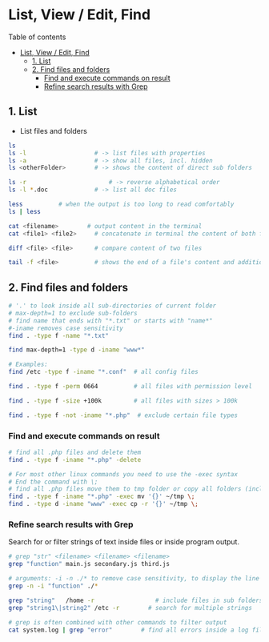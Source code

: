 # List, View / Edit, Find
Table of contents
- [List, View / Edit, Find](#list-view--edit-find)
  - [1. List](#1-list)
  - [2. Find files and folders](#2-find-files-and-folders)
    - [Find and execute commands on result](#find-and-execute-commands-on-result)
    - [Refine search results with Grep](#refine-search-results-with-grep)

## 1. List
* List files and folders
```bash 
ls
ls -l					# -> list files with properties
ls -a					# -> show all files, incl. hidden
ls <otherFolder>		# -> shows the content of direct sub folders

ls -r					    # -> reverse alphabetical order
ls -l *.doc				# -> list all doc files

less          # when the output is too long to read comfortably
ls | less 

cat <filename>        # output content in the terminal
cat <file1> <file2>		# concatenate in terminal the content of both files

diff <file> <file>	    # compare content of two files

tail -f <file>		    # shows the end of a file's content and additional lines in real-time, ideal for following log files.
```
## 2. Find files and folders
```bash
# '.' to look inside all sub-directories of current folder
# max-depth=1 to exclude sub-folders
# find name that ends with "*.txt" or starts with "name*"
#-iname removes case sensitivity
find . -type f -name "*.txt"  

find max-depth=1 -type d -iname "www*"   

# Examples:
find /etc -type f -iname "*.conf"  # all config files

find . -type f -perm 0664          # all files with permission level

find . -type f -size +100k         # all files with sizes > 100k

find . -type f -not -iname "*.php"  # exclude certain file types
```
### Find and execute commands on result
```bash
# find all .php files and delete them
find . -type f -iname "*.php" -delete

# For most other linux commands you need to use the -exec syntax
# End the command with \;
# find all .php files move them to tmp folder or copy all folders (incl. sub-folders)
find . -type f -iname "*.php" -exec mv '{}' ~/tmp \;
find . -type d -iname "www" -exec cp -r '{}' ~/tmp \;
```
### Refine search results with Grep
Search for or filter strings of text inside files or inside program output.
```bash
# grep "str" <filename> <filename> <filename>
grep "function" main.js secondary.js third.js

# arguments: -i -n ./* to remove case sensitivity, to display the line number the string was found and to look into all files
grep -n -i "function" ./*

grep "string"	/home -r	             # include files in sub folders
grep "string1\|string2" /etc -r		   # search for multiple strings 

# grep is often combined with other commands to filter output
cat system.log | grep "error"        # find all errors inside a log file
```